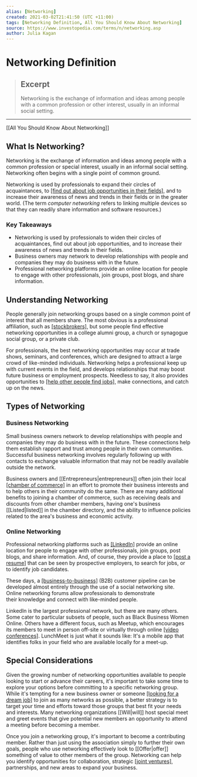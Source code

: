 ```yaml
---
alias: [Networking]
created: 2021-03-02T21:41:50 (UTC +11:00)
tags: [Networking Definition, All You Should Know About Networking]
source: https://www.investopedia.com/terms/n/networking.asp
author: Julia Kagan
---
```


# Networking Definition

> ## Excerpt
> Networking is the exchange of information and ideas among people with a common profession or other interest, usually in an informal social setting.

---

[[All You Should Know About Networking]]
## What Is Networking?

Networking is the exchange of information and ideas among people with a common profession or special interest, usually in an informal social setting. Networking often begins with a single point of common ground.

Networking is used by professionals to expand their circles of acquaintances, to [[find out about job opportunities in their fields]](https://www.investopedia.com/articles/personal-[[Finance|finance]]/041615/best-websites-find-job-finance.asp), and to increase their awareness of news and trends in their fields or in the greater world. (The term _computer networking_ refers to linking multiple devices so that they can readily share information and software resources.)

### Key Takeaways

-   Networking is used by professionals to widen their circles of acquaintances, find out about job opportunities, and to increase their awareness of news and trends in their fields.
-   Business owners may network to develop relationships with people and companies they may do business with in the future.
-   Professional networking platforms provide an online location for people to engage with other professionals, join groups, post blogs, and share information.

## Understanding Networking

People generally join networking groups based on a single common point of interest that all members share. The most obvious is a professional affiliation, such as [[stockbrokers]](https://www.investopedia.com/ask/answers/09/life-of-[[Stock|stock]]-broker.asp), but some people find effective networking opportunities in a college alumni group, a church or synagogue social group, or a private club.

For professionals, the best networking opportunities may occur at trade shows, seminars, and conferences, which are designed to attract a large crowd of like-minded individuals. Networking helps a professional keep up with current events in the field, and develops relationships that may boost future business or employment prospects. Needless to say, it also provides opportunities to [[help other people find jobs]](https://www.investopedia.com/financial-edge/0711/9-different-ways-to-find-a-new-job.aspx), make connections, and catch up on the news.

## Types of Networking

### Business Networking

Small business owners network to develop relationships with people and companies they may do business with in the future. These connections help them establish rapport and trust among people in their own communities. Successful business networking involves regularly following up with contacts to exchange valuable information that may not be readily available outside the network.

Business owners and [[Entrepreneurs|entrepreneurs]] often join their local [[chamber of commerce]](https://www.investopedia.com/terms/c/chamber-of-[[Commerce|commerce]].asp) in an effort to promote their business interests and to help others in their community do the same. There are many additional benefits to joining a chamber of commerce, such as receiving deals and discounts from other chamber members, having one's business [[Listed|listed]] in the chamber directory, and the ability to influence policies related to the area's business and economic activity.

### Online Networking

Professional networking platforms such as [[LinkedIn]](https://www.investopedia.com/articles/financial-advisor/111116/4-ways-connect-clients-linkedin.asp) provide an online location for people to engage with other professionals, join groups, post blogs, and share information. And, of course, they provide a place to [[post a resume]](https://www.investopedia.com/financial-edge/0212/top-skills-you-need-on-your-resume.aspx) that can be seen by prospective employers, to search for jobs, or to identify job candidates.

These days, a [[business-to-business]](https://www.investopedia.com/terms/b/btob.asp) (B2B) customer pipeline can be developed almost entirely through the use of a social networking site. Online networking forums allow professionals to demonstrate their knowledge and connect with like-minded people.

LinkedIn is the largest professional network, but there are many others. Some cater to particular subsets of people, such as Black Business Women Online. Others have a different focus, such as Meetup, which encourages its members to meet in person off-site or virtually through online [[video conferences]](https://www.investopedia.com/terms/v/video-conferencing.asp). LunchMeet is just what it sounds like: It's a mobile app that identifies folks in your field who are available locally for a meet-up.

## Special Considerations

Given the growing number of networking opportunities available to people looking to start or advance their careers, it's important to take some time to explore your options before committing to a specific networking group. While it's tempting for a new business owner or someone [[looking for a dream job]](https://www.investopedia.com/financial-edge/0210/6-ways-to-find-your-dream-job.aspx) to join as many networks as possible, a better strategy is to target your time and efforts toward those groups that best fit your needs and interests. Many networking organizations [[Will|will]] host special meet and greet events that give potential new members an opportunity to attend a meeting before becoming a member.

Once you join a networking group, it's important to become a contributing member. Rather than just using the association simply to further their own goals, people who use networking effectively look to [[Offer|offer]] something of value to other members of the group. Networking can help you identify opportunities for collaboration, strategic [[joint ventures]](https://www.investopedia.com/terms/j/jointventure.asp), partnerships, and new areas to expand your business.
